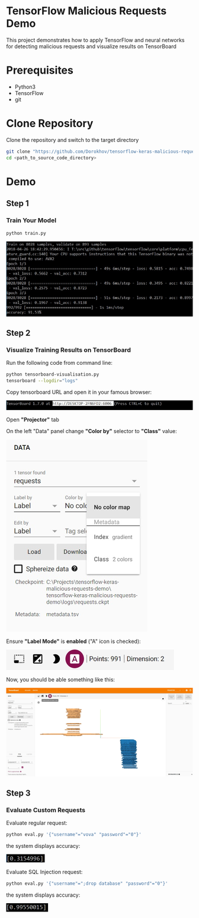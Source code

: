 # TensorFlow Malicious Requests Demo
This project demonstrates how to apply TensorFlow and neural networks for detecting malicious requests and visualize results on TensorBoard

# Prerequisites
- Python3
- TensorFlow 
- git

# Clone Repository
Clone the repository and switch to the target directory

```sh
git clone "https://github.com/Dorokhov/tensorflow-keras-malicious-requests-demo"
cd <path_to_source_code_directory>
```

# Demo

## Step 1
### Train Your Model

```sh
python train.py
```

![alt tag](assets/train.jpg)

## Step 2
### Visualize Training Results on TensorBoard

Run the following code from command line:

```sh
python tensorboard-visualisation.py
tensorboard --logdir="logs"
```

Copy tensorboard URL and open it in your famous browser:

![alt tag](assets/tb-url.jpg)

Open **"Projector"** tab

On the left "Data" panel change **"Color by"** selector to **"Class"** value:

![alt tag](assets/color-by.jpg)

Ensure **"Label Mode"** is **enabled** ("A" icon is checked):

![alt tag](assets/enable-label.jpg)

Now, you should be able something like this:

![alt tag](assets/tensorboard-demo.jpg)

## Step 3
### Evaluate Custom Requests

Evaluate regular request:
```sh
python eval.py '{"username"="vova" "password"="0"}'
```

the system displays accuracy:

![alt tag](assets/regular.jpg)

Evaluate SQL Injection request:
```sh
python eval.py '{"username"=";drop database" "password"="0"}'
```

the system displays accuracy:

![alt tag](assets/malicious.jpg)

